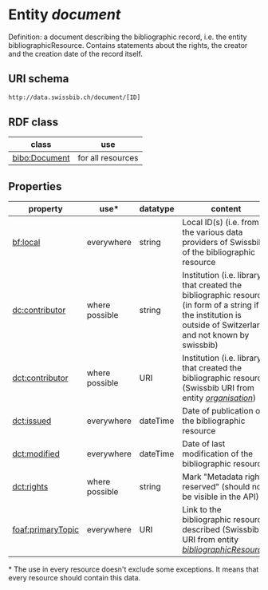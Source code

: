 # Entity *document*

Definition: a document describing the bibliographic record, i.e. the entity bibliographicResource. Contains statements about the rights, the creator and the creation date of the record itself.

## URI schema
```sh
http://data.swissbib.ch/document/[ID]
```
## RDF class

| class | use |
| --- | --- |
| [bibo:Document](http://purl.org/ontology/bibo/document) | for all resources |

## Properties

| property | use* | datatype | content |
| --- | --- | --- | --- |
| [bf:local](http://bibframe.org/vocab/local) | everywhere | string | Local ID(s) (i.e. from the various data providers of Swissbib) of the bibliographic resource |
| [dc:contributor](http://purl.org/dc/elements/1.1/contributor) | where possible | string | Institution (i.e. library) that created the bibliographic resource (in form of a string if the institution is outside of Switzerland and not known by swissbib) |
| [dct:contributor](http://purl.org/dc/terms/contributor) | where possible | URI | Institution (i.e. library) that created the bibliographic resource (Swissbib URI from entity [*organisation*](http://data.swissbib.ch/organisation)) |
| [dct:issued](http://purl.org/dc/terms/issued) | everywhere | dateTime | Date of publication of the bibliographic resource |
| [dct:modified](http://purl.org/dc/terms/modified) | everywhere | dateTime | Date of last modification of the bibliographic resource |
| [dct:rights](http://purl.org/dc/terms/rights) | where possible | string | Mark "Metadata rights reserved" (should not be visible in the API) |
| [foaf:primaryTopic](http://xmlns.com/foaf/spec/#term_primaryTopic) | everywhere | URI | Link to the bibliographic resource described (Swissbib URI from entity [*bibliographicResource*](http://data.swissbib.ch/bibliographicResource)) |

\* The use in every resource doesn't exclude some exceptions. It means that every resource should contain this data.